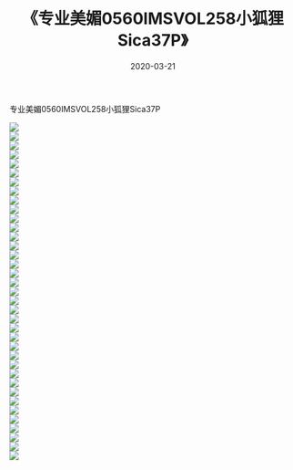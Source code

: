 ﻿---
layout: post
title:  《专业美媚0560IMSVOL258小狐狸Sica37P》
date:   2020-03-21
img: http://pic.660000.xyz/1:/性感/2020/专业美媚0560IMSVOL258小狐狸Sica37P/000.jpg
categories: [美女, 清纯, 唯美]
---

专业美媚0560IMSVOL258小狐狸Sica37P

  ![](http://pic.660000.xyz/1:/性感/2020/专业美媚0560IMSVOL258小狐狸Sica37P/001.jpg) <br> ![](http://pic.660000.xyz/1:/性感/2020/专业美媚0560IMSVOL258小狐狸Sica37P/002.jpg) <br> ![](http://pic.660000.xyz/1:/性感/2020/专业美媚0560IMSVOL258小狐狸Sica37P/003.jpg) <br> ![](http://pic.660000.xyz/1:/性感/2020/专业美媚0560IMSVOL258小狐狸Sica37P/004.jpg) <br> ![](http://pic.660000.xyz/1:/性感/2020/专业美媚0560IMSVOL258小狐狸Sica37P/005.jpg) <br> ![](http://pic.660000.xyz/1:/性感/2020/专业美媚0560IMSVOL258小狐狸Sica37P/006.jpg) <br> ![](http://pic.660000.xyz/1:/性感/2020/专业美媚0560IMSVOL258小狐狸Sica37P/007.jpg) <br> ![](http://pic.660000.xyz/1:/性感/2020/专业美媚0560IMSVOL258小狐狸Sica37P/008.jpg) <br> ![](http://pic.660000.xyz/1:/性感/2020/专业美媚0560IMSVOL258小狐狸Sica37P/009.jpg) <br> ![](http://pic.660000.xyz/1:/性感/2020/专业美媚0560IMSVOL258小狐狸Sica37P/010.jpg) <br> ![](http://pic.660000.xyz/1:/性感/2020/专业美媚0560IMSVOL258小狐狸Sica37P/011.jpg) <br> ![](http://pic.660000.xyz/1:/性感/2020/专业美媚0560IMSVOL258小狐狸Sica37P/012.jpg) <br> ![](http://pic.660000.xyz/1:/性感/2020/专业美媚0560IMSVOL258小狐狸Sica37P/013.jpg) <br> ![](http://pic.660000.xyz/1:/性感/2020/专业美媚0560IMSVOL258小狐狸Sica37P/014.jpg) <br> ![](http://pic.660000.xyz/1:/性感/2020/专业美媚0560IMSVOL258小狐狸Sica37P/015.jpg) <br> ![](http://pic.660000.xyz/1:/性感/2020/专业美媚0560IMSVOL258小狐狸Sica37P/016.jpg) <br> ![](http://pic.660000.xyz/1:/性感/2020/专业美媚0560IMSVOL258小狐狸Sica37P/017.jpg) <br> ![](http://pic.660000.xyz/1:/性感/2020/专业美媚0560IMSVOL258小狐狸Sica37P/018.jpg) <br> ![](http://pic.660000.xyz/1:/性感/2020/专业美媚0560IMSVOL258小狐狸Sica37P/019.jpg) <br> ![](http://pic.660000.xyz/1:/性感/2020/专业美媚0560IMSVOL258小狐狸Sica37P/020.jpg) <br> ![](http://pic.660000.xyz/1:/性感/2020/专业美媚0560IMSVOL258小狐狸Sica37P/021.jpg) <br> ![](http://pic.660000.xyz/1:/性感/2020/专业美媚0560IMSVOL258小狐狸Sica37P/022.jpg) <br> ![](http://pic.660000.xyz/1:/性感/2020/专业美媚0560IMSVOL258小狐狸Sica37P/023.jpg) <br> ![](http://pic.660000.xyz/1:/性感/2020/专业美媚0560IMSVOL258小狐狸Sica37P/024.jpg) <br> ![](http://pic.660000.xyz/1:/性感/2020/专业美媚0560IMSVOL258小狐狸Sica37P/025.jpg) <br> ![](http://pic.660000.xyz/1:/性感/2020/专业美媚0560IMSVOL258小狐狸Sica37P/026.jpg) <br> ![](http://pic.660000.xyz/1:/性感/2020/专业美媚0560IMSVOL258小狐狸Sica37P/027.jpg) <br> ![](http://pic.660000.xyz/1:/性感/2020/专业美媚0560IMSVOL258小狐狸Sica37P/028.jpg) <br> ![](http://pic.660000.xyz/1:/性感/2020/专业美媚0560IMSVOL258小狐狸Sica37P/029.jpg) <br> ![](http://pic.660000.xyz/1:/性感/2020/专业美媚0560IMSVOL258小狐狸Sica37P/030.jpg) <br> ![](http://pic.660000.xyz/1:/性感/2020/专业美媚0560IMSVOL258小狐狸Sica37P/031.jpg) <br> ![](http://pic.660000.xyz/1:/性感/2020/专业美媚0560IMSVOL258小狐狸Sica37P/032.jpg) <br> ![](http://pic.660000.xyz/1:/性感/2020/专业美媚0560IMSVOL258小狐狸Sica37P/033.jpg) <br> ![](http://pic.660000.xyz/1:/性感/2020/专业美媚0560IMSVOL258小狐狸Sica37P/034.jpg) <br> ![](http://pic.660000.xyz/1:/性感/2020/专业美媚0560IMSVOL258小狐狸Sica37P/035.jpg) <br> ![](http://pic.660000.xyz/1:/性感/2020/专业美媚0560IMSVOL258小狐狸Sica37P/036.jpg) <br> ![](http://pic.660000.xyz/1:/性感/2020/专业美媚0560IMSVOL258小狐狸Sica37P/037.jpg) <br>